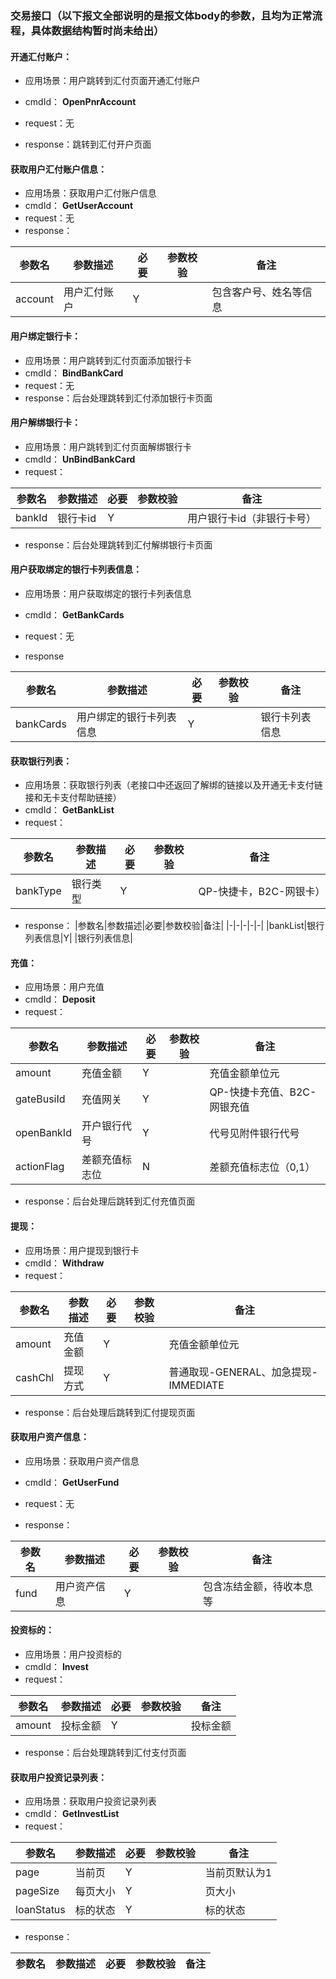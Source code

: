 ### 交易接口（以下报文全部说明的是报文体body的参数，且均为正常流程，具体数据结构暂时尚未给出）
#### 开通汇付账户：
* 应用场景：用户跳转到汇付页面开通汇付账户
* cmdId： **OpenPnrAccount**
* request：无

* response：跳转到汇付开户页面

#### 获取用户汇付账户信息：
* 应用场景：获取用户汇付账户信息
* cmdId： **GetUserAccount**
* request：无
* response：

|参数名|参数描述|必要|参数校验|备注|
|-|-|-|-|-|
|account|用户汇付账户|Y| |包含客户号、姓名等信息|



#### 用户绑定银行卡：
* 应用场景：用户跳转到汇付页面添加银行卡
* cmdId： **BindBankCard**
* request：无
* response：后台处理跳转到汇付添加银行卡页面


#### 用户解绑银行卡：
* 应用场景：用户跳转到汇付页面解绑银行卡
* cmdId： **UnBindBankCard**
* request：

|参数名|参数描述|必要|参数校验|备注|
|-|-|-|-|-|
|bankId|银行卡id|Y| |用户银行卡id（非银行卡号）|


* response：后台处理跳转到汇付解绑银行卡页面

#### 用户获取绑定的银行卡列表信息：
* 应用场景：用户获取绑定的银行卡列表信息
* cmdId： **GetBankCards**
* request：无


* response


|参数名|参数描述|必要|参数校验|备注|
|-|-|-|-|-|
|bankCards|用户绑定的银行卡列表信息|Y| |银行卡列表信息|




#### 获取银行列表：
* 应用场景：获取银行列表（老接口中还返回了解绑的链接以及开通无卡支付链接和无卡支付帮助链接）
* cmdId： **GetBankList**
* request：

|参数名|参数描述|必要|参数校验|备注|
|-|-|-|-|-|
|bankType|银行类型|Y| |QP-快捷卡，B2C-网银卡）|


* response：
|参数名|参数描述|必要|参数校验|备注|
|-|-|-|-|-|
|bankList|银行列表信息|Y| |银行列表信息|



#### 充值：
* 应用场景：用户充值
* cmdId： **Deposit**
* request：

|参数名|参数描述|必要|参数校验|备注|
|-|-|-|-|-|
|amount|充值金额|Y| |充值金额单位元|
|gateBusiId|充值网关|Y| |QP-快捷卡充值、B2C-网银充值|
|openBankId|开户银行代号|Y| |代号见附件银行代号|
|actionFlag|差额充值标志位|N| |差额充值标志位（0,1）|

* response：后台处理后跳转到汇付充值页面


#### 提现：
* 应用场景：用户提现到银行卡
* cmdId： **Withdraw**
* request：

|参数名|参数描述|必要|参数校验|备注|
|-|-|-|-|-|
|amount|充值金额|Y| |充值金额单位元|
|cashChl|提现方式|Y| |普通取现-GENERAL、加急提现-IMMEDIATE|

* response：后台处理后跳转到汇付提现页面


#### 获取用户资产信息：
* 应用场景：获取用户资产信息
* cmdId： **GetUserFund**
* request：无

* response：

|参数名|参数描述|必要|参数校验|备注|
|-|-|-|-|-|
|fund|用户资产信息|Y| |包含冻结金额，待收本息等|



#### 投资标的：
* 应用场景：用户投资标的
* cmdId： **Invest**
* request：

|参数名|参数描述|必要|参数校验|备注|
|-|-|-|-|-|
|amount|投标金额|Y| |投标金额|


* response：后台处理跳转到汇付支付页面


#### 获取用户投资记录列表：
* 应用场景：获取用户投资记录列表
* cmdId： **GetInvestList**
* request：

|参数名|参数描述|必要|参数校验|备注|
|-|-|-|-|-|
|page|当前页|Y| |当前页默认为1|
|pageSize|每页大小|Y| |页大小|
|loanStatus|标的状态|Y| |标的状态|

* response：


|参数名|参数描述|必要|参数校验|备注|
|-|-|-|-|-|

